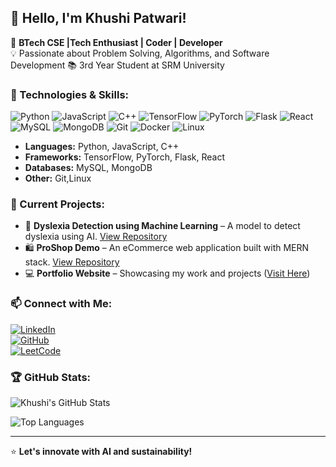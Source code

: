 ## 👋 Hello, I'm Khushi Patwari!

🚀 **BTech CSE |Tech Enthusiast | Coder | Developer**  
💡 Passionate about Problem Solving, Algorithms, and Software Development
📚 3rd Year Student at SRM University  


### 🔧 Technologies & Skills:

<p align="left">
  <img src="https://img.shields.io/badge/Python-3776AB?style=for-the-badge&logo=python&logoColor=white" alt="Python"/>
  <img src="https://img.shields.io/badge/JavaScript-F7DF1E?style=for-the-badge&logo=javascript&logoColor=black" alt="JavaScript"/>
  <img src="https://img.shields.io/badge/C++-00599C?style=for-the-badge&logo=c%2B%2B&logoColor=white" alt="C++"/>
  <img src="https://img.shields.io/badge/TensorFlow-FF6F00?style=for-the-badge&logo=tensorflow&logoColor=white" alt="TensorFlow"/>
  <img src="https://img.shields.io/badge/PyTorch-EE4C2C?style=for-the-badge&logo=pytorch&logoColor=white" alt="PyTorch"/>
  <img src="https://img.shields.io/badge/Flask-000000?style=for-the-badge&logo=flask&logoColor=white" alt="Flask"/>
  <img src="https://img.shields.io/badge/React-61DAFB?style=for-the-badge&logo=react&logoColor=black" alt="React"/>
  <img src="https://img.shields.io/badge/MySQL-4479A1?style=for-the-badge&logo=mysql&logoColor=white" alt="MySQL"/>
  <img src="https://img.shields.io/badge/MongoDB-47A248?style=for-the-badge&logo=mongodb&logoColor=white" alt="MongoDB"/>
  <img src="https://img.shields.io/badge/Git-F05032?style=for-the-badge&logo=git&logoColor=white" alt="Git"/>
  <img src="https://img.shields.io/badge/Docker-2496ED?style=for-the-badge&logo=docker&logoColor=white" alt="Docker"/>
  <img src="https://img.shields.io/badge/Linux-FCC624?style=for-the-badge&logo=linux&logoColor=black" alt="Linux"/>
</p>

- **Languages:** Python, JavaScript, C++
- **Frameworks:** TensorFlow, PyTorch, Flask, React
- **Databases:** MySQL, MongoDB
- **Other:** Git,Linux

### 🌱 Current Projects:
- 🧠 **Dyslexia Detection using Machine Learning** – A model to detect dyslexia using AI. [View Repository](https://github.com/khushipatwari06/DYSLEXIA_DETECTION-MACHINE-LEARNING)
- 🛍️ **ProShop Demo** – An eCommerce web application built with MERN stack. [View Repository](https://github.com/khushipatwari06/proshop-demo)
- 💻 **Portfolio Website** – Showcasing my work and projects ([Visit Here](https://khushipatwari06.github.io/Portfolio/))

### 📫 Connect with Me:
[![LinkedIn](https://img.shields.io/badge/LinkedIn-0077B5?style=for-the-badge&logo=linkedin&logoColor=white)](https://www.linkedin.com/in/khushi-patwari-789ab9273/)  
[![GitHub](https://img.shields.io/badge/GitHub-181717?style=for-the-badge&logo=github&logoColor=white)](https://github.com/khushipatwari06)  
[![LeetCode](https://img.shields.io/badge/LeetCode-FFA116?style=for-the-badge&logo=leetcode&logoColor=black)](https://leetcode.com/u/khushi_patwari_06/)  

### 🏆 GitHub Stats:
![Khushi's GitHub Stats](https://github-readme-stats.vercel.app/api?username=khushipatwari06&show_icons=true&theme=radical)

![Top Languages](https://github-readme-stats.vercel.app/api/top-langs/?username=khushipatwari06&layout=compact&theme=radical)

---
⭐️ **Let's innovate with AI and sustainability!**
